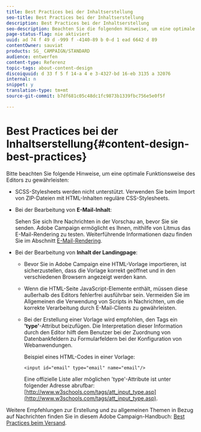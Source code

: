 ```yaml
---
title: Best Practices bei der Inhaltserstellung
seo-title: Best Practices bei der Inhaltserstellung
description: Best Practices bei der Inhaltserstellung
seo-description: Beachten Sie die folgenden Hinweise, um eine optimale Funktionsweise des Editors zu gewährleisten.
page-status-flag: nie aktiviert
uuid: ad 74 f 49 d -999 f -4140-89 b 0-d 1 ead 6642 d 89
contentOwner: sauviat
products: SG_ CAMPAIGN/STANDARD
audience: entwerfen
content-type: Referenz
topic-tags: about-content-design
discoiquuid: d 33 f 5 f 14-a 4 e 3-4327-bd 16-eb 3135 a 32076
internal: n
snippet: y
translation-type: tm+mt
source-git-commit: b7df681c05c48dc1fc9873b1339fbc756e5e0f5f

---
```



# Best Practices bei der Inhaltserstellung{#content-design-best-practices}

Bitte beachten Sie folgende Hinweise, um eine optimale Funktionsweise des Editors zu gewährleisten:

* SCSS-Stylesheets werden nicht unterstützt. Verwenden Sie beim Import von ZIP-Dateien mit HTML-Inhalten reguläre CSS-Stylesheets.
* Bei der Bearbeitung von **E-Mail-Inhalt**:

   Sehen Sie sich Ihre Nachrichten in der Vorschau an, bevor Sie sie senden. Adobe Campaign ermöglicht es Ihnen, mithilfe von Litmus das E-Mail-Rendering zu testen. Weiterführende Informationen dazu finden Sie im Abschnitt [E-Mail-Rendering](../../sending/using/email-rendering.md).

* Bei der Bearbeitung von **Inhalt der Landingpage**:

   * Bevor Sie in Adobe Campaign eine HTML-Vorlage importieren, ist sicherzustellen, dass die Vorlage korrekt geöffnet und in den verschiedenen Browsern angezeigt werden kann.
   * Wenn die HTML-Seite JavaScript-Elemente enthält, müssen diese außerhalb des Editors fehlerfrei ausführbar sein. Vermeiden Sie im Allgemeinen die Verwendung von Scripts in Nachrichten, um die korrekte Verarbeitung durch E-Mail-Clients zu gewährleisten.
   * Bei der Erstellung einer Vorlage wird empfohlen, den Tags ein **'type'**-Attribut beizufügen. Die Interpretation dieser Information durch den Editor hilft dem Benutzer bei der Zuordnung von Datenbankfeldern zu Formularfeldern bei der Konfiguration von Webanwendungen.

      Beispiel eines HTML-Codes in einer Vorlage:

      ```
      <input id="email" type="email" name="email"/>
      ```

      Eine offizielle Liste aller möglichen 'type'-Attribute ist unter folgender Adresse abrufbar: [http://www.w3schools.com/tags/att_input_type.asp](http://www.w3schools.com/tags/att_input_type.asp).

Weitere Empfehlungen zur Erstellung und zu allgemeinen Themen in Bezug auf Nachrichten finden Sie in diesem Adobe Campaign-Handbuch: [Best Practices beim Versand](https://docs.campaign.adobe.com/doc/standard/getting_started/en/ACS_DeliveryBestPractices.html).
